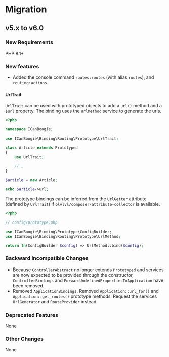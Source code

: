 # Migration

## v5.x to v6.0

### New Requirements

PHP 8.1+

### New features

- Added the console command `routes:routes` (with alias `routes`), and `routing:actions`.

#### UrlTrait

`UrlTrait` can be used with prototyped objects to add a `url()` method and a `$url` property. The binding uses the `UrlMethod` service to generate the urls.

```php
<?php

namespace ICanBoogie;

use ICanBoogie\Binding\Routing\Prototype\UrlTrait;

class Article extends Prototyped
{
    use UrlTrait;

    // …
}

$article = new Article;

echo $article->url;
```

The prototype bindings can be inferred from the `UrlGetter` attribute (defined by `UrlTrait`) if `olvlvl/composer-attribute-collector` is available.

```php
<?php

// config/prototype.php

use ICanBoogie\Binding\Prototype\ConfigBuilder;
use ICanBoogie\Binding\Routing\Prototype\UrlMethod;

return fn(ConfigBuilder $config) => UrlMethod::bind($config);
```

### Backward Incompatible Changes

- Because `ControllerAbstract` no longer extends `Prototyped` and services are now expected to be provided through the constructor, `ControllerBindings` and `ForwardUndefinedPropertiesToApplication` have been removed.
- Removed `ApplicationBindings`. Removed `Application::url_for()` and `Application::get_routes()` prototype methods. Request the services `UrlGenerator` and `RouteProvider` instead.

### Deprecated Features

None

### Other Changes

None
